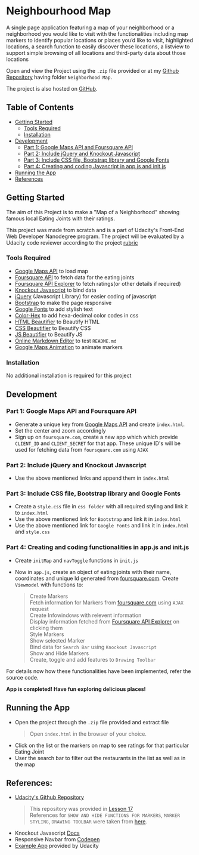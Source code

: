 # Neighbourhood Map

A single page application featuring a map of your neighborhood or a neighborhood you would like to visit with the functionalities including map markers to identify popular locations or places you’d like to visit, highlighted locations, a search function to easily discover these locations, a listview to support simple browsing of all locations and third-party data about those locations

Open and view the Project using the `.zip` file provided or at my [Github Repository](https://github.com/madhur-taneja/Front-End-Projects) having folder `Neighborhood Map`.

The project is also hosted on [GitHub](https://madhur-taneja.github.io/Neighborhood-Map/).

## Table of Contents

- [Getting Started](#getting-started)
	- [Tools Required](#tools-required)
	- [Installation](#installation)
- [Development](#development)
  - [Part 1: Google Maps API and Foursquare API](#part-1-google-maps-api-and-foursquare-api)
  - [Part 2: Include jQuery and Knockout Javascript](#part-2-include-jquery-and-knockout-javascript)
  - [Part 3: Include CSS file, Bootstrap library and Google Fonts](#part-3-include-css-file-bootstrap-library-and-google-fonts)
  - [Part 4: Creating and coding Javascript in app.js and init.js](#part-4-creating-and-coding-javascript-in-appjs-and-initjs)
- [Running the App](#running-the-app)
- [References](#references)

## Getting Started

The aim of this Project is to make a "Map of a Neighborhood" showing famous local Eating Joints with their ratings.

This project was made from scratch and is a part of Udacity's Front-End Web Developer Nanodegree program. The project will be evaluated by a Udacity code reviewer according to the project [rubric](https://review.udacity.com/#!/projects/2711658591/rubric)

### Tools Required

* [Google Maps API](https://developers.google.com/maps/web/) to load map
* [Foursquare API](https://foursquare.com/developers/app/XQ2I0ONGSSVL1DYQYSK2Q0ERIM5ASTRANA5FRG41HTTXVKQB) to fetch data for the eating joints
* [Foursquare API Explorer] to fetch ratings(or other details if required)
* [Knockout Javascript](http://knockoutjs.com/downloads/knockout-3.4.2.js) to bind data
* [jQuery](https://code.jquery.com/jquery-3.2.1.min.js) (Javascript Library) for easier coding of javascript
* [Bootstrap](https://maxcdn.bootstrapcdn.com/bootstrap/3.3.7/css/bootstrap.min.css) to make the page responsive
* [Google Fonts](https://fonts.google.com/specimen/Pacifico?selection.family=Pacifico) to add stylish text
* [Color-Hex](http://www.color-hex.com/) to add hexa-decimal color codes in css
* [HTML Beautifier](http://www.freeformatter.com/html-formatter.html) to Beautify HTML
* [CSS Beautifier](http://www.freeformatter.com/css-beautifier.html) to Beautify CSS
* [JS Beautifier](http://www.freeformatter.com/javascript-beautifier.html) to Beautify JS
* [Online Markdown Editor](http://dillinger.io/) to test `README.md`
* [Google Maps Animation](https://developers.google.com/maps/documentation/javascript/examples/marker-animations) to animate markers

### Installation

No additional installation is required for this project

## Development

### Part 1: Google Maps API and Foursquare API
* Generate a unique key from [Google Maps API](https://developers.google.com/maps/web/) and create `index.html`.
* Set the center and zoom accordingly
* Sign up on `foursquare.com`, create a new app which which provide `CLIENT_ID` and `CLIENT_SECRET` for that app. These unique ID's will be used for fetching data from `foursquare.com` using `AJAX`

### Part 2: Include jQuery and Knockout Javascript
* Use the above mentioned links and append them in `index.html`

### Part 3: Include CSS file, Bootstrap library and Google Fonts
* Create a `style.css` file in `css folder` with all required styling and link it to `index.html`
* Use the above mentioned link for `Bootstrap` and link it in `index.html`
* Use the above mentioned link for `Google Fonts` and link it in `index.html` and `style.css`

### Part 4: Creating and coding functionalities in app.js and init.js
* Create `initMap` and `navToggle` functions in `init.js`

* Now in `app.js`, create an object of eating joints with their name, coordinates and unique Id generated from [foursquare.com]. Create `Viewmodel` with functions to:
  > Create Markers <br>
    Fetch information for Markers from [foursquare.com] using `AJAX` request <br>
    Create Infowindows with relevent information <br>
    Display information fetched from [Foursquare API Explorer] on clicking them <br>
    Style Markers <br>
    Show selected Marker <br>
    Bind data for `Search Bar` using `Knockout Javascript` <br>
    Show and Hide Markers <br>
    Create, toggle and add features to `Drawing Toolbar` <br>

For details now how these functionalities have been implemented, refer the source code. 

**App is completed! Have fun exploring delicious places!**

## Running the App

* Open the project through the `.zip` file provided and extract file
  > Open `index.html` in the browser of your choice.
* Click on the list or the markers on map to see ratings for that particular Eating Joint
* User the search bar to filter out the restaurants in the list as well as in the map 

## References:
* [Udacity's Github Repository](https://github.com/udacity/ud864)
  > This repository was provided in [Lesson 17](https://classroom.udacity.com/nanodegrees/nd001/parts/e87c34bf-a9c0-415f-b007-c2c2d7eead73/modules/4fd8d440-9428-4de7-93c0-4dca17a36700/lessons/8304370457/concepts/83122494440923) <br>
  References for `SHOW AND HIDE FUNCTIONS FOR MARKERS`, `MARKER STYLING`, `DRAWING TOOLBAR` were taken from [here](https://github.com/udacity/ud864/blob/master/Project_Code_7_Drawing.html). <br>
* Knockout Javascript [Docs](http://knockoutjs.com/documentation/event-binding.html)
* Responsive Navbar from [Codepen](https://codepen.io/simoberny/pen/pJZJQY)
* [Example App](https://github.com/udacity/fend-office-hours/tree/master/Javascript%20Design%20Patterns/P5%20Project%20Overview) provided by Udacity 

[foursquare.com]: <https://foursquare.com/explore?mode=url&ne=28.596279%2C77.060477&q=Food&sw=28.585784%2C77.045778)>
[Foursquare API Explorer]: <https://developer.foursquare.com/docs/explore#req=venues/50d6d789498ee282996ddce4>
